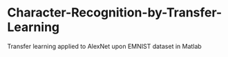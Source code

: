 # Character-Recognition-by-Transfer-Learning
Transfer learning applied to AlexNet upon EMNIST dataset in Matlab
